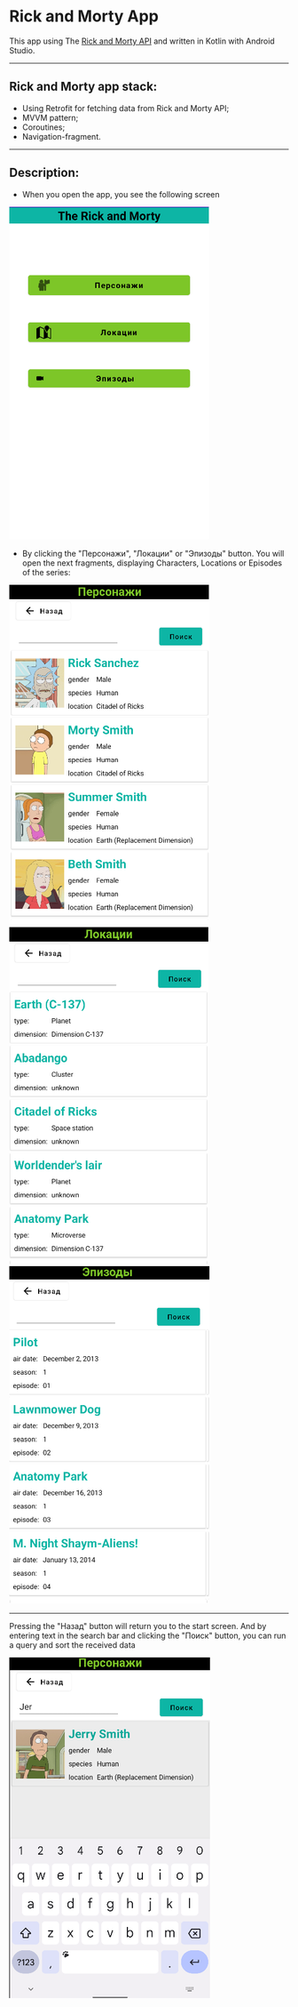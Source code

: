 # Rick and Morty App
This app using The [Rick and Morty API](https://rickandmortyapi.com/) and written in Kotlin with Android Studio.
***
## Rick and Morty app staсk:
* Using Retrofit for fetching data from Rick and Morty API;
* MVVM pattern;
* Coroutines;
* Navigation-fragment.
***
## Description:
* When you open the app, you see the following screen

![](https://github.com/MikhailBezlepkin/Screenshots/blob/main/RaM.png)

* By clicking the "Персонажи", "Локации" or "Эпизоды"  button. You will open the next fragments, displaying Characters, Locations or Episodes of the series:

![](https://github.com/MikhailBezlepkin/Screenshots/blob/main/RaMChar1.png)
![](https://github.com/MikhailBezlepkin/Screenshots/blob/main/RaMLoc.png)
![](https://github.com/MikhailBezlepkin/Screenshots/blob/main/RaMEp.png)

***

Pressing the "Назад" button will return you to the start screen.
And by entering text in the search bar and clicking the "Поиск" button, you can run a query and sort the received data


![](https://github.com/MikhailBezlepkin/Screenshots/blob/main/RaMChar2.png)
